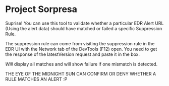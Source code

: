 # Project Sorpresa

Suprise! You can use this tool to validate whether a particular EDR Alert URL (Using the alert data) should have matched or failed a specific Suppression Rule.

The suppression rule can come from visiting the suppression rule in the EDR UI with the Network tab of the DevTools (F12) open. You need to get the response of the latestVersion request and paste it in the box. 

_Will_ display all matches and will show failure if one mismatch is detected.

THE EYE OF THE MIDNIGHT SUN CAN CONFIRM OR DENY WHETHER A RULE MATCHES AN ALERT :P 
